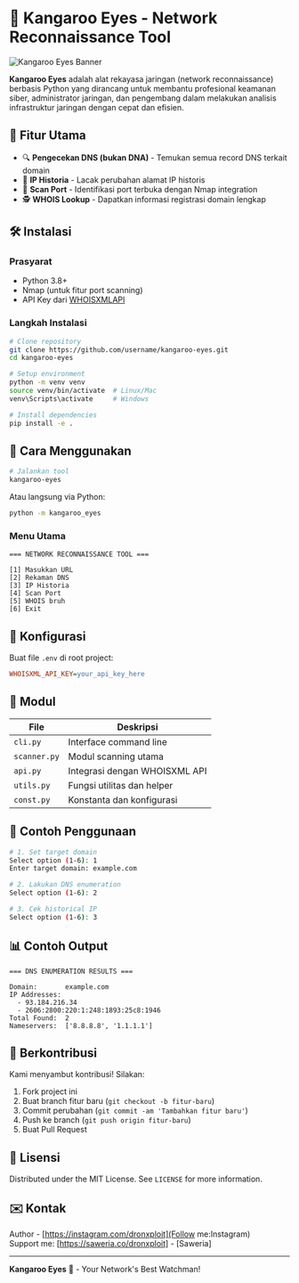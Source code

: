 # 🦘 Kangaroo Eyes - Network Reconnaissance Tool

![Kangaroo Eyes Banner](https://via.placeholder.com/800x200.png?text=Kangaroo+Eyes+-+Network+Reconnaissance+Tool)

**Kangaroo Eyes** adalah alat rekayasa jaringan (network reconnaissance) berbasis Python yang dirancang untuk membantu profesional keamanan siber, administrator jaringan, dan pengembang dalam melakukan analisis infrastruktur jaringan dengan cepat dan efisien.

## 🌟 Fitur Utama

- 🔍 **Pengecekan DNS (bukan DNA)** - Temukan semua record DNS terkait domain
- 📜 **IP Historia** - Lacak perubahan alamat IP historis
- 🚪 **Scan Port** - Identifikasi port terbuka dengan Nmap integration
- 🕵️ **WHOIS Lookup** - Dapatkan informasi registrasi domain lengkap


## 🛠️ Instalasi

### Prasyarat
- Python 3.8+
- Nmap (untuk fitur port scanning)
- API Key dari [WHOISXMLAPI](https://www.whoisxmlapi.com/)

### Langkah Instalasi
```bash
# Clone repository
git clone https://github.com/username/kangaroo-eyes.git
cd kangaroo-eyes

# Setup environment
python -m venv venv
source venv/bin/activate  # Linux/Mac
venv\Scripts\activate     # Windows

# Install dependencies
pip install -e .
```

## 🚀 Cara Menggunakan

```bash
# Jalankan tool
kangaroo-eyes
```

Atau langsung via Python:
```bash
python -m kangaroo_eyes
```

### Menu Utama
```
=== NETWORK RECONNAISSANCE TOOL ===

[1] Masukkan URL  
[2] Rekaman DNS  
[3] IP Historia  
[4] Scan Port  
[5] WHOIS bruh  
[6] Exit
```

## 📝 Konfigurasi

Buat file `.env` di root project:
```ini
WHOISXML_API_KEY=your_api_key_here
```

## 🧩 Modul

| File | Deskripsi |
|------|-----------|
| `cli.py` | Interface command line |
| `scanner.py` | Modul scanning utama |
| `api.py` | Integrasi dengan WHOISXML API |
| `utils.py` | Fungsi utilitas dan helper |
| `const.py` | Konstanta dan konfigurasi |

## 🎯 Contoh Penggunaan

```bash
# 1. Set target domain
Select option (1-6): 1
Enter target domain: example.com

# 2. Lakukan DNS enumeration
Select option (1-6): 2

# 3. Cek historical IP
Select option (1-6): 3
```

## 📊 Contoh Output
```
=== DNS ENUMERATION RESULTS ===

Domain:       example.com
IP Addresses: 
  - 93.184.216.34
  - 2606:2800:220:1:248:1893:25c8:1946
Total Found:  2
Nameservers:  ['8.8.8.8', '1.1.1.1']
```

## 🤝 Berkontribusi

Kami menyambut kontribusi! Silakan:
1. Fork project ini
2. Buat branch fitur baru (`git checkout -b fitur-baru`)
3. Commit perubahan (`git commit -am 'Tambahkan fitur baru'`)
4. Push ke branch (`git push origin fitur-baru`)
5. Buat Pull Request

## 📜 Lisensi

Distributed under the MIT License. See `LICENSE` for more information.

## ✉️ Kontak

Author - [https://instagram.com/dronxploit](Follow me:Instagram)  
Support me: [https://saweria.co/dronxploit] - [Saweria] 

---

**Kangaroo Eyes** 🦘 - Your Network's Best Watchman!
